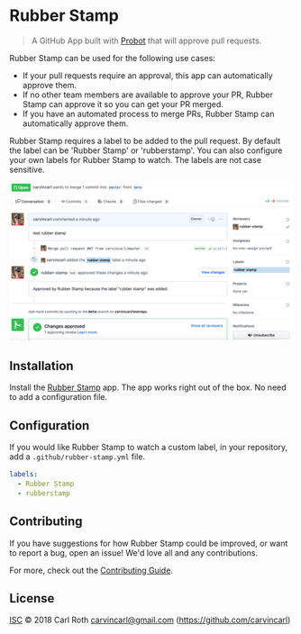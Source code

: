 # Rubber Stamp

> A GitHub App built with [Probot](https://github.com/probot/probot) that will approve pull requests.

Rubber Stamp can be used for the following use cases:

* If your pull requests require an approval, this app can automatically approve them.
* If no other team members are available to approve your PR, Rubber Stamp can approve it so you can get your PR merged.
* If you have an automated process to merge PRs, Rubber Stamp can automatically approve them.

Rubber Stamp requires a label to be added to the pull request. By default the label can be 'Rubber Stamp' or 'rubberstamp'.
You can also configure your own labels for Rubber Stamp to watch. The labels are not case sensitive.

![Screenshot](https://raw.githubusercontent.com/carvincarl/rubber-stamp/master/docs/screenshot.png)

## Installation

Install the [Rubber Stamp](https://github.com/apps/rubber-stamp) app.
The app works right out of the box. No need to add a configuration file.

## Configuration

If you would like Rubber Stamp to watch a custom label, in your repository, add a `.github/rubber-stamp.yml` file.

```yml
labels:
  - Rubber Stamp
  - rubberstamp
```

## Contributing

If you have suggestions for how Rubber Stamp could be improved, or want to report a bug, open an issue! We'd love all and any contributions.

For more, check out the [Contributing Guide](CONTRIBUTING.md).

## License

[ISC](LICENSE) © 2018 Carl Roth <carvincarl@gmail.com> (https://github.com/carvincarl)
